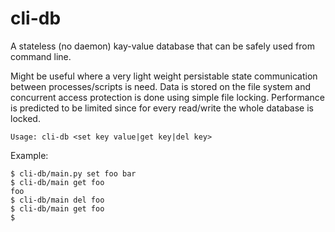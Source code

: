 # cli-db

A stateless (no daemon) kay-value database that can be safely used from command line.

Might be useful where a very light weight persistable state communication between processes/scripts is need. 
Data is stored on the file system and concurrent access protection is done using simple file locking.
Performance is predicted to be limited since for every read/write the whole database is locked.

```
Usage: cli-db <set key value|get key|del key>
```

Example:
```
$ cli-db/main.py set foo bar
$ cli-db/main get foo
foo
$ cli-db/main del foo
$ cli-db/main get foo
$
```
